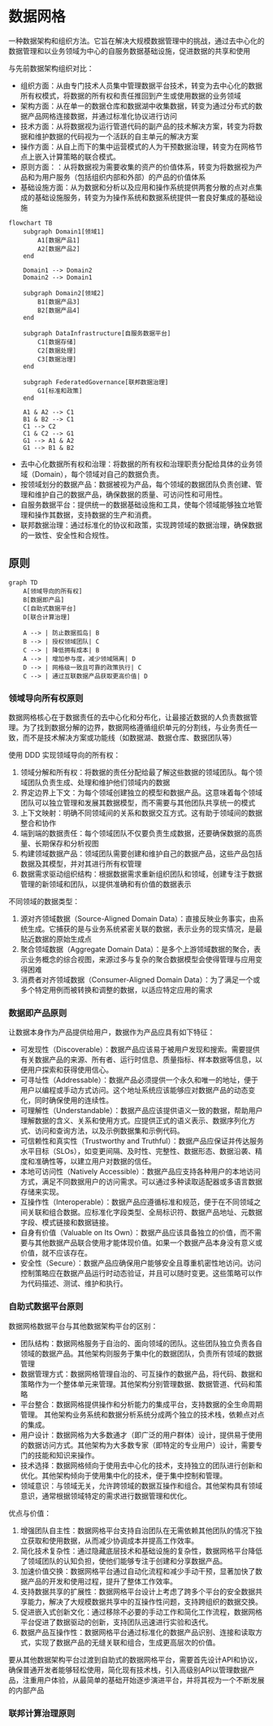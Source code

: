# 数据网格

一种数据架构和组织方法。它旨在解决大规模数据管理中的挑战，通过去中心化的数据管理和以业务领域为中心的自服务数据基础设施，促进数据的共享和使用

与先前数据架构组织对比：

- 组织方面：从由专门技术人员集中管理数据平台技术，转变为去中心化的数据所有权模式，将数据的所有权和责任推回到产生或使用数据的业务领域
- 架构方面：从在单一的数据仓库和数据湖中收集数据，转变为通过分布式的数据产品网格连接数据，并通过标准化协议进行访问
- 技术方面：从将数据视为运行管道代码的副产品的技术解决方案，转变为将数据和维护数据的代码视为一个活跃的自主单元的解决方案
- 操作方面：从自上而下的集中运营模式的人为干预数据治理，转变为在网格节点上嵌入计算策略的联合模式。
- 原则方面：：从将数据视为需要收集的资产的价值体系，转变为将数据视为产品和为用户服务（包括组织内部和外部）的产品的价值体系
- 基础设施方面：从为数据和分析以及应用和操作系统提供两套分散的点对点集成的基础设施服务，转变为为操作系统和数据系统提供一套良好集成的基础设施


```mermaid
flowchart TB
    subgraph Domain1[领域1]
        A1[数据产品1]
        A2[数据产品2]
    end

    Domain1 --> Domain2
    Domain2 --> Domain1

    subgraph Domain2[领域2]
        B1[数据产品3]
        B2[数据产品4]
    end

    subgraph DataInfrastructure[自服务数据平台]
        C1[数据存储]
        C2[数据处理]
        C3[数据治理]
    end

    subgraph FederatedGovernance[联邦数据治理]
        G1[标准和政策]
    end

    A1 & A2 --> C1
    B1 & B2 --> C1
    C1 --> C2
    C1 & C2 --> G1
    G1 --> A1 & A2
    G1 --> B1 & B2
```

- 去中心化数据所有权和治理：将数据的所有权和治理职责分配给具体的业务领域（Domain），每个领域对自己的数据负责。
- 按领域划分的数据产品：数据被视为产品，每个领域的数据团队负责创建、管理和维护自己的数据产品，确保数据的质量、可访问性和可用性。
- 自服务数据平台：提供统一的数据基础设施和工具，使每个领域能够独立地管理和操作其数据，支持数据的生产和消费。
- 联邦数据治理：通过标准化的协议和政策，实现跨领域的数据治理，确保数据的一致性、安全性和合规性。

## 原则

```mermaid
graph TD
    A[领域导向的所有权]
    B[数据即产品]
    C[自助式数据平台]
    D[联合计算治理]

    A --> | 防止数据孤岛| B
    B --> | 授权领域团队| C
    C --> | 降低拥有成本| B
    A --> | 增加参与度，减少领域隔离| D
    D --> | 网格级一致且可靠的政策执行| C
    C --> | 通过互联数据产品获取更高价值| D

```

### 领域导向所有权原则

数据网格核心在于数据责任的去中心化和分布化，让最接近数据的人负责数据管理。为了找到数据分解的边界，数据网格遵循组织单元的分割线，与业务责任一致，而不是技术解决方案或功能线（如数据湖、数据仓库、数据团队等）

使用 DDD 实现领域导向的所有权：

1. 领域分解和所有权：将数据的责任分配给最了解这些数据的领域团队。每个领域团队负责生成、处理和维护他们领域内的数据
2. 界定边界上下文：为每个领域创建独立的模型和数据产品。这意味着每个领域团队可以独立管理和发展其数据模型，而不需要与其他团队共享统一的模式
3. 上下文映射：明确不同领域间的关系和数据交互方式。这有助于领域间的数据整合和协作
4. 端到端的数据责任：每个领域团队不仅要负责生成数据，还要确保数据的高质量、长期保存和分析视图
5. 构建领域数据产品：领域团队需要创建和维护自己的数据产品，这些产品包括数据及其模型，并对其进行所有权管理
6. 数据需求驱动组织结构：根据数据需求重新组织团队和领域，创建专注于数据管理的新领域和团队，以提供准确和有价值的数据表示

不同领域的数据类型：

1. 源对齐领域数据（Source-Aligned Domain Data）：直接反映业务事实，由系统生成。它捕获的是与业务系统紧密关联的数据，表示业务的现实情况，是最贴近数据的原始生成点
2. 聚合领域数据（Aggregate Domain Data）：是多个上游领域数据的聚合，表示业务概念的综合视图，来源过多与复杂的聚合数据模型会使得管理与应用变得困难
3. 消费者对齐领域数据（Consumer-Aligned Domain Data）：为了满足一个或多个特定用例而被转换和调整的数据，以适应特定应用的需求

### 数据即产品原则

让数据本身作为产品提供给用户，数据作为产品应具有如下特征：

- 可发现性（Discoverable）：数据产品应该易于被用户发现和搜索。需要提供有关数据产品的来源、所有者、运行时信息、质量指标、样本数据等信息，以便用户探索和获得使用信心。
- 可寻址性（Addressable）：数据产品必须提供一个永久和唯一的地址，便于用户以编程或手动方式访问。这个地址系统应该能够应对数据产品的动态变化，同时确保使用的连续性。
- 可理解性（Understandable）：数据产品应该提供语义一致的数据，帮助用户理解数据的含义、关系和使用方式。应提供正式的语义表示、数据序列化方式、访问和查询方法，以及示例数据集和示例代码。
- 可信赖性和真实性（Trustworthy and Truthful）：数据产品应保证并传达服务水平目标（SLOs），如变更间隔、及时性、完整性、数据形态、数据沿袭、精度和准确性等，以建立用户对数据的信任。
- 本地可访问性（Natively Accessible）：数据产品应支持各种用户的本地访问方式，满足不同数据用户的访问需求。可以通过多种读取适配器或多语言数据存储来实现。
- 互操作性（Interoperable）：数据产品应遵循标准和规范，便于在不同领域之间关联和组合数据。应标准化字段类型、全局标识符、数据产品地址、元数据字段、模式链接和数据链接。
- 自身有价值（Valuable on Its Own）：数据产品应该具备独立的价值，而不需要与其他数据产品联合使用才能体现价值。如果一个数据产品本身没有意义或价值，就不应该存在。
- 安全性（Secure）：数据产品应确保用户能够安全且尊重机密性地访问。访问控制策略应在数据产品运行时动态验证，并且可以随时变更。这些策略可以作为代码描述、测试、维护和执行。

### 自助式数据平台原则

数据网格数据平台与其他数据架构平台的区别：

- 团队结构：数据网格服务于自治的、面向领域的团队。这些团队独立负责各自领域的数据产品。其他架构则服务于集中化的数据团队，负责所有领域的数据管理
- 数据管理方式：数据网格管理自治的、可互操作的数据产品，将代码、数据和策略作为一个整体单元来管理。其他架构分别管理数据、数据管道、代码和策略
- 平台整合：数据网格提供操作和分析能力的集成平台，支持数据的全生命周期管理。
其他架构业务系统和数据分析系统分成两个独立的技术栈，依赖点对点的集成。
- 用户设计：数据网格为大多数通才（即广泛的用户群体）设计，提供易于使用的数据访问方式。其他架构为大多数专家（即特定的专业用户）设计，需要专门的技能和知识来操作。
- 技术选择：数据网格倾向于使用去中心化的技术，支持独立的团队进行创新和优化。其他架构倾向于使用集中化的技术，便于集中控制和管理。
- 领域意识：与领域无关，允许跨领域的数据互操作和组合。其他架构具有领域意识，通常根据领域特定的需求进行数据管理和优化。

优点与价值：

1. 增强团队自主性：数据网格平台支持自治团队在无需依赖其他团队的情况下独立获取和使用数据，从而减少协调成本并提高工作效率。
2. 简化技术复杂性：通过隐藏底层技术和基础设施的复杂性，数据网格平台降低了领域团队的认知负担，使他们能够专注于创建和分享数据产品。
3. 加速价值交换：数据网格平台通过自动化流程和减少手动干预，显著加快了数据产品的开发和使用过程，提升了整体工作效率。
4. 支持数据共享的扩展性：数据网格平台设计上考虑了跨多个平台的安全数据共享能力，解决了大规模数据共享中的互操作性问题，支持跨组织的数据交换。
5. 促进嵌入式创新文化：通过移除不必要的手动工作和简化工作流程，数据网格平台促进了数据驱动的创新，支持团队迅速进行实验和迭代。
6. 数据产品互操作性：数据网格平台通过标准化的数据产品识别、连接和读取方式，实现了数据产品的无缝关联和组合，生成更高层次的价值。

要从其他数据架构平台过渡到自助式的数据网格平台，需要首先设计API和协议，确保普通开发者能够轻松使用，简化现有技术栈，引入高级别API以管理数据产品，注重用户体验，从最简单的基础开始逐步演进平台，并将其视为一个不断发展的内部产品

### 联邦计算治理原则

